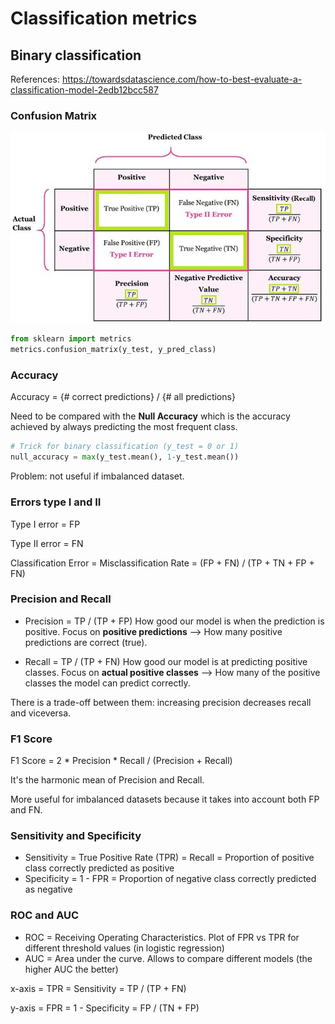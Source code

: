 # Classification metrics

## Binary classification
References:
https://towardsdatascience.com/how-to-best-evaluate-a-classification-model-2edb12bcc587

### Confusion Matrix
![Confusion Matrix](/Assets/confusion_matrix_metrics.png)

```python
from sklearn import metrics
metrics.confusion_matrix(y_test, y_pred_class)
```
### Accuracy
Accuracy = {# correct predictions} / {# all predictions}

Need to be compared with the **Null Accuracy** which is the accuracy achieved by always predicting the most frequent class.

```python
# Trick for binary classification (y_test = 0 or 1)
null_accuracy = max(y_test.mean(), 1-y_test.mean())
```

Problem: not useful if imbalanced dataset.

### Errors type I and II
Type I error = FP

Type II error = FN

Classification Error = Misclassification Rate = (FP + FN) / (TP + TN + FP + FN)

### Precision and Recall

- Precision = TP / (TP + FP)
  How good our model is when the prediction is positive.
  Focus on **positive predictions** --> How many positive predictions are correct (true).

- Recall = TP / (TP + FN)
  How good our model is at predicting positive classes.
  Focus on **actual positive classes** --> How many of the positive classes the model can predict correctly.
  
There is a trade-off between them: increasing precision decreases recall and viceversa.

### F1 Score
F1 Score = 2 * Precision * Recall / (Precision + Recall)

It's the harmonic mean of Precision and Recall.

More useful for imbalanced datasets because it takes into account both FP and FN.

### Sensitivity and Specificity

- Sensitivity = True Positive Rate (TPR) = Recall = Proportion of positive class correctly predicted as positive
- Specificity = 1 - FPR = Proportion of negative class correctly predicted as negative

### ROC and AUC

- ROC = Receiving Operating Characteristics. Plot of FPR vs TPR for different threshold values (in logistic regression)
- AUC = Area under the curve. Allows to compare different models (the higher AUC the better)

x-axis = TPR = Sensitivity = TP / (TP + FN)

y-axis = FPR = 1 - Specificity = FP / (TN + FP)

